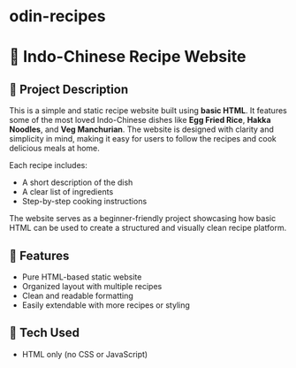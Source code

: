 # odin-recipes
# 🍜 Indo-Chinese Recipe Website

## 📖 Project Description

This is a simple and static recipe website built using **basic HTML**. It features some of the most loved Indo-Chinese dishes like **Egg Fried Rice**, **Hakka Noodles**, and **Veg Manchurian**. The website is designed with clarity and simplicity in mind, making it easy for users to follow the recipes and cook delicious meals at home.

Each recipe includes:
- A short description of the dish  
- A clear list of ingredients  
- Step-by-step cooking instructions  

The website serves as a beginner-friendly project showcasing how basic HTML can be used to create a structured and visually clean recipe platform.

## 🌟 Features
- Pure HTML-based static website  
- Organized layout with multiple recipes  
- Clean and readable formatting  
- Easily extendable with more recipes or styling

## 🔧 Tech Used
- HTML only (no CSS or JavaScript)
